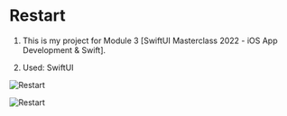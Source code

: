 # Restart

1. This is my project for Module 3 [SwiftUI Masterclass 2022 - iOS App Development & Swift].

2. Used: SwiftUI

![Restart](https://user-images.githubusercontent.com/98012564/202651533-120242a5-242e-4e93-8b12-cc50f1e8c6e8.gif)

![Restart](https://user-images.githubusercontent.com/98012564/207640575-b77c3fc2-89a3-4802-94f3-b5b7d4a38c78.gif)

